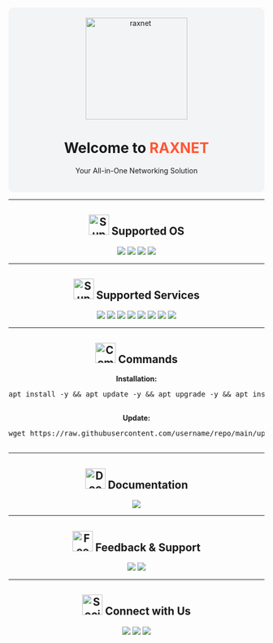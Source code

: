<div align="center" style="padding: 20px; background-color: #f3f4f6; border-radius: 10px;">
    <img src="https://github.com/username/repo/blob/main/raxnet.png?raw=true" alt="raxnet " width="200">
    <h1>Welcome to <span style="color: #ff5733;">RAXNET</span></h1>
    <p>Your All-in-One Networking Solution</p>
</div>

---

<h2 align="center">
    <img src="https://img.shields.io/static/v1?label=Supported%20OS&message=Linux&color=blue&style=flat-square" alt="Supported OS" width="40"> Supported OS
</h2>
<div align="center">
    <img src="https://img.shields.io/badge/Debian-9 (Stretch)-red?style=flat&logo=debian">
    <img src="https://img.shields.io/badge/Debian-10 (Buster)-red?style=flat&logo=debian">
    <img src="https://img.shields.io/badge/Ubuntu-18.04 LTS-orange?style=flat&logo=ubuntu">
    <img src="https://img.shields.io/badge/Ubuntu-20.04 LTS-green?style=flat&logo=ubuntu">
</div>

---

<h2 align="center">
    <img src="https://img.shields.io/badge/Supported%20Services-blue?style=flat-square" alt="Supported Services" width="40"> Supported Services
</h2>
<div align="center">
    <img src="https://img.shields.io/badge/OpenSSH-Active-success.svg">
    <img src="https://img.shields.io/badge/Dropbear-Active-success.svg">
    <img src="https://img.shields.io/badge/BadVPN-Active-success.svg">
    <img src="https://img.shields.io/badge/Stunnel-Active-success.svg">
    <img src="https://img.shields.io/badge/OpenVPN-Active-success.svg">
    <img src="https://img.shields.io/badge/Webmin-Active-success.svg">
    <img src="https://img.shields.io/badge/Privoxy-Active-green.svg">
    <img src="https://img.shields.io/badge/WireGuard-Active-success.svg">
</div>

---

<h2 align="center">
    <img src="https://img.shields.io/static/v1?label=Commands&message=Setup%20Guide&color=green&style=flat-square" alt="Commands" width="40"> Commands
</h2>
<div align="center">
    <p><b>Installation:</b></p>
    <pre>
apt install -y && apt update -y && apt upgrade -y && apt install lolcat -y && gem install lolcat && wget -q https://raw.githubusercontent.com/username/repo/main/install.ah && chmod +x install.sh && ./install.sh
    </pre>
    <p><b>Update:</b></p>
    <pre>
wget https://raw.githubusercontent.com/username/repo/main/update.sh && chmod +x update.sh && ./update.sh
    </pre>
</div>

---

<h2 align="center">
    <img src="https://img.shields.io/badge/Documentation-blue?style=flat-square" alt="Documentation" width="40"> Documentation
</h2>
<div align="center">
    <a href="https://github.com/username/repo/wiki" target="_blank" style="text-decoration: none;">
        <img src="https://img.shields.io/badge/View%20Wiki-blue?style=for-the-badge&logo=readthedocs">
    </a>
</div>

---

<h2 align="center">
    <img src="https://img.shields.io/badge/Feedback%20%26%20Support-red?style=flat-square" alt="Feedback" width="40"> Feedback & Support
</h2>
<div align="center">
    <a href="https://github.com/username/repo/issues" target="_blank" style="text-decoration: none;">
        <img src="https://img.shields.io/badge/Report%20Issue-red?style=for-the-badge&logo=github">
    </a>
    <a href="mailto:support@raxnet.com" style="text-decoration: none;">
        <img src="https://img.shields.io/badge/Email%20Support-green?style=for-the-badge&logo=gmail">
    </a>
</div>

---

<h2 align="center">
    <img src="https://img.shields.io/badge/Connect%20with%20Us-blue?style=flat-square" alt="Social Media" width="40"> Connect with Us
</h2>
<div align="center">
    <a href="https://twitter.com/raxnet" target="_blank" style="text-decoration: none;">
        <img src="https://img.shields.io/badge/Follow%20on%20Twitter-blue?style=for-the-badge&logo=twitter">
    </a>
    <a href="https://facebook.com/raxnet" target="_blank" style="text-decoration: none;">
        <img src="https://img.shields.io/badge/Like%20on%20Facebook-blue?style=for-the-badge&logo=facebook">
    </a>
    <a href="https://github.com/username/repo" target="_blank" style="text-decoration: none;">
        <img src="https://img.shields.io/badge/Star%20on%20GitHub-black?style=for-the-badge&logo=github">
    </a>
</div>
